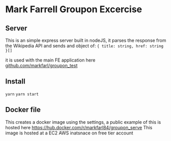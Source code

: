 # Mark Farrell Groupon Excercise

## Server
This is an simple express server built in nodeJS, it parses the response from the Wikipedia API and sends and object of: 
`{
	title: string,
	href: string
}[]`

it is used with the main FE application here 
[github.com/markfarl/groupon_test](https://github.com/markfarl/groupon_test)

## Install

`yarn`
`yarn start`

## Docker file
This creates a docker image using the settings, a public example of this is hosted here https://hub.docker.com/r/markfarl84/groupon_serve
This image is hosted at a EC2 AWS inatsnace on free tier account